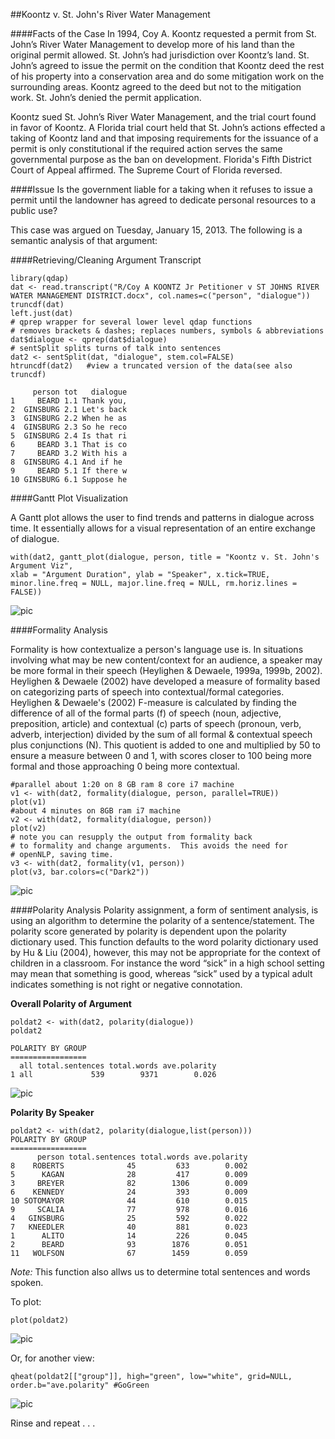 ##Koontz v. St. John's River Water Management

####Facts of the Case 
In 1994, Coy A. Koontz requested a permit from St. John’s River Water Management to develop more of his land than the original permit allowed. St. John’s had jurisdiction over Koontz’s land. St. John’s agreed to issue the permit on the condition that Koontz deed the rest of his property into a conservation area and do some mitigation work on the surrounding areas. Koontz agreed to the deed but not to the mitigation work. St. John’s denied the permit application.

Koontz sued St. John’s River Water Management, and the trial court found in favor of Koontz. A Florida trial court held that St. John’s actions effected a taking of Koontz land and that imposing requirements for the issuance of a permit is only constitutional if the required action serves the same governmental purpose as the ban on development. Florida's Fifth District Court of Appeal affirmed. The Supreme Court of Florida reversed.

####Issue
Is the government liable for a taking when it refuses to issue a permit until the landowner has agreed to dedicate personal resources to a public use?

This case was argued on Tuesday, January 15, 2013. The following is a semantic analysis of that argument:

####Retrieving/Cleaning Argument Transcript

```{r}
library(qdap)
dat <- read.transcript("R/Coy A KOONTZ Jr Petitioner v ST JOHNS RIVER WATER MANAGEMENT DISTRICT.docx", col.names=c("person", "dialogue"))
truncdf(dat)
left.just(dat)
# qprep wrapper for several lower level qdap functions
# removes brackets & dashes; replaces numbers, symbols & abbreviations
dat$dialogue <- qprep(dat$dialogue)  
# sentSplit splits turns of talk into sentences
dat2 <- sentSplit(dat, "dialogue", stem.col=FALSE)  
htruncdf(dat2)   #view a truncated version of the data(see also truncdf)
```

```
     person tot   dialogue
1     BEARD 1.1 Thank you,
2  GINSBURG 2.1 Let's back
3  GINSBURG 2.2 When he as
4  GINSBURG 2.3 So he reco
5  GINSBURG 2.4 Is that ri
6     BEARD 3.1 That is co
7     BEARD 3.2 With his a
8  GINSBURG 4.1 And if he 
9     BEARD 5.1 If there w
10 GINSBURG 6.1 Suppose he
```

####Gantt Plot Visualization

A Gantt plot allows the user to find trends and patterns in dialogue across time. It essentially allows for a visual representation of an entire exchange of dialogue.

```{r}
with(dat2, gantt_plot(dialogue, person, title = "Koontz v. St. John's Argument Viz",  
xlab = "Argument Duration", ylab = "Speaker", x.tick=TRUE, minor.line.freq = NULL, major.line.freq = NULL, rm.horiz.lines = FALSE))
```

![pic](https://camo.githubusercontent.com/a13bc83dba83684e3acf0390c1454e282c460513/687474703a2f2f706174656c6c69732e66696c65732e776f726470726573732e636f6d2f323031342f30342f72706c6f74362e706e67)

####Formality Analysis

Formality is how contextualize a person's language use is. In situations involving what may be new content/context for an audience, a speaker may be more formal in their speech (Heylighen & Dewaele, 1999a, 1999b, 2002). Heylighen & Dewaele (2002) have developed a measure of formality based on categorizing parts of speech into contextual/formal categories. Heylighen & Dewaele's (2002) F-measure is calculated by finding the difference of all of the formal parts (f) of speech (noun, adjective, preposition, article) and contextual (c) parts of speech (pronoun, verb, adverb, interjection) divided by the sum of all formal & contextual speech plus conjunctions (N). This quotient is added to one and multiplied by 50 to ensure a measure between 0 and 1, with scores closer to 100 being more formal and those approaching 0 being more contextual. 

```{r}
#parallel about 1:20 on 8 GB ram 8 core i7 machine
v1 <- with(dat2, formality(dialogue, person, parallel=TRUE))
plot(v1)
#about 4 minutes on 8GB ram i7 machine
v2 <- with(dat2, formality(dialogue, person)) 
plot(v2)
# note you can resupply the output from formality back
# to formality and change arguments.  This avoids the need for
# openNLP, saving time.
v3 <- with(dat2, formality(v1, person))
plot(v3, bar.colors=c("Dark2"))
```

![pic](http://patellis.files.wordpress.com/2014/04/rplot7.png)

####Polarity Analysis
Polarity assignment, a form of sentiment analysis, is using an algorithm to determine the polarity of a sentence/statement. The polarity score generated by polarity is dependent upon the polarity dictionary used. This function defaults to the word polarity dictionary used by Hu & Liu (2004), however, this may not be appropriate for the context of children in a classroom. For instance the word “sick” in a high school setting may mean that something is good, whereas “sick” used by a typical adult indicates something is not right or negative connotation.

**Overall Polarity of Argument**
```{r}
poldat2 <- with(dat2, polarity(dialogue))
poldat2
```

```
POLARITY BY GROUP
=================
  all total.sentences total.words ave.polarity
1 all             539        9371        0.026
```


![pic](http://patellis.files.wordpress.com/2014/04/rplot014.png)

**Polarity By Speaker**

```{r}
poldat2 <- with(dat2, polarity(dialogue,list(person)))
POLARITY BY GROUP
=================
      person total.sentences total.words ave.polarity
8    ROBERTS              45         633        0.002
5      KAGAN              28         417        0.009
3     BREYER              82        1306        0.009
6    KENNEDY              24         393        0.009
10 SOTOMAYOR              44         610        0.015
9     SCALIA              77         978        0.016
4   GINSBURG              25         592        0.022
7   KNEEDLER              40         881        0.023
1      ALITO              14         226        0.045
2      BEARD              93        1876        0.051
11   WOLFSON              67        1459        0.059
```

*Note:* This function also allws us to determine total sentences and words spoken.

To plot:

```{r}
plot(poldat2)
```

![pic](http://patellis.files.wordpress.com/2014/04/rplot021.png)

Or, for another view:

```{r}
qheat(poldat2[["group"]], high="green", low="white", grid=NULL, order.b="ave.polarity" #GoGreen
```

![pic](http://patellis.files.wordpress.com/2014/04/rplot03.png)

Rinse and repeat . . . 
